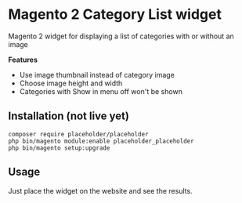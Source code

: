 # Magento 2 Category List widget
Magento 2 widget for displaying a list of categories with or without an image


<strong>Features</strong>
<ul>
<li>Use image thumbnail instead of category image</li>
<li>Choose image height and width</li>
<li>Categories with Show in menu off won't be shown</li>
</ul>

## Installation (not live yet)

```
composer require placeholder/placeholder
php bin/magento module:enable placeholder_placeholder
php bin/magento setup:upgrade
```

## Usage
Just place the widget on the website and see the results.
